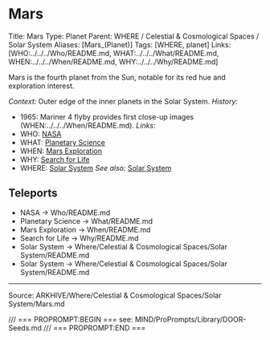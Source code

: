 # Mars

Title: Mars
Type: Planet
Parent: WHERE / Celestial & Cosmological Spaces / Solar System
Aliases: [Mars_(Planet)]
Tags: [WHERE, planet]
Links: [WHO:../../../Who/README.md, WHAT:../../../What/README.md, WHEN:../../../When/README.md, WHY:../../../Why/README.md]

Mars is the fourth planet from the Sun, notable for its red hue and exploration interest.

_Context:_ Outer edge of the inner planets in the Solar System.
_History:_
- 1965: Mariner 4 flyby provides first close-up images (WHEN:../../../When/README.md).
_Links:_
- WHO: [NASA](../../../Who/README.md)
- WHAT: [Planetary Science](../../../What/README.md)
- WHEN: [Mars Exploration](../../../When/README.md)
- WHY: [Search for Life](../../../Why/README.md)
- WHERE: [Solar System](README.md)
_See also:_ [Solar System](README.md)

## Teleports
- NASA → Who/README.md
- Planetary Science → What/README.md
- Mars Exploration → When/README.md
- Search for Life → Why/README.md
- Solar System → Where/Celestial & Cosmological Spaces/Solar System/README.md
- Solar System → Where/Celestial & Cosmological Spaces/Solar System/README.md

---
Source: ARKHIVE/Where/Celestial & Cosmological Spaces/Solar System/Mars.md

/// === PROPROMPT:BEGIN ===
see: MIND/ProPrompts/Library/DOOR-Seeds.md
/// === PROPROMPT:END ===
